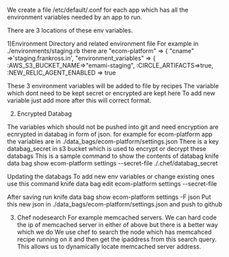 We create a file /etc/default/<app>.conf for each app which has all the
environment variables needed by an app to run.

There are 3 locations of these env variables.

1)Environment Directory and related environment file
For example in ./environments/staging.rb there are 
  "ecom-platform" => {
    "cname" =>'staging.frankross.in',
    "environment_variables" => {
      :AWS_S3_BUCKET_NAME=>"emami-staging",
      :CIRCLE_ARTIFACTS=>true,
      :NEW_RELIC_AGENT_ENABLED => true

These 3 environment variables will be added to file by recipes
The variable which dont need to be kept secret or encrypted are kept
here
To add new variable just add more after this will correct format.


2) Encrypted Databag

The variables which should not be pushed into git and need encryption
are ecnrypted in databag in form of json.
for example for ecom-platform app the variables are in 
./data_bags/ecom-platform/settings.json
There is a key databag_secret in s3 bucket which is used to encrypt or
decrypt these databags
This is a sample command to show the contents of databag
knife data bag show ecom-platform settings  --secret-file ./.chef/databag_secret


Updating the databags
To add new env variables or change existing ones
use this command 
knife data bag edit ecom-platform settings  --secret-file <path to secret file>

After saving run 
knife data bag show ecom-platform settings  -F json
Put this new json in ./data_bags/ecom-platform/settings.json
and push to github


3) Chef nodesearch 
For example memcached servers.
We can hard code the ip of memcached server in either of above but there
is a better way which we do
We use chef to search the node which has memcahced recipe running on it
and then get the ipaddress from this search query.
This allows us to dynamically locate memcached server address.







